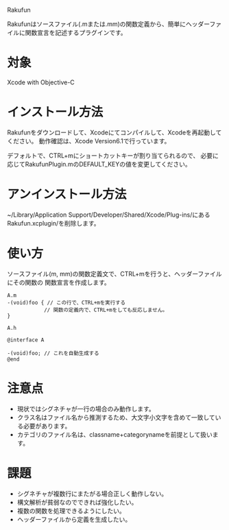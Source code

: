 Rakufun

Rakufunはソースファイル(.mまたは.mm)の関数定義から、簡単にヘッダーファイルに関数宣言を記述するプラグインです。

# 対象

Xcode with Objective-C

# インストール方法

Rakufunをダウンロードして、Xcodeにてコンパイルして、Xcodeを再起動してください。
動作確認は、Xcode Version6.1で行っています。

デフォルトで、CTRL+mにショートカットキーが割り当てられるので、
必要に応じてRakufunPlugin.mのDEFAULT_KEYの値を変更してください。

# アンインストール方法

~/Library/Application Support/Developer/Shared/Xcode/Plug-ins/にあるRakufun.xcplugin/を削除します。

# 使い方

ソースファイル(m, mm)の関数定義文で、CTRL+mを行うと、ヘッダーファイルにその関数の
関数宣言を作成します。

```objc
A.m
-(void)foo { // この行で、CTRL+mを実行する
            // 関数の定義内で、CTRL+mをしても反応しません。
}

A.h

@interface A

-(void)foo; // これを自動生成する
@end
```


# 注意点

- 現状ではシグネチャが一行の場合のみ動作します。
- クラス名はファイル名から推測するため、大文字小文字を含めて一致している必要があります。
- カテゴリのファイル名は、classname+categorynameを前提として扱います。


# 課題

- シグネチャが複数行にまたがる場合正しく動作しない。
- 構文解析が貧弱なのでできれば強化したい。
- 複数の関数を処理できるようにしたい。
- ヘッダーファイルから定義を生成したい。
